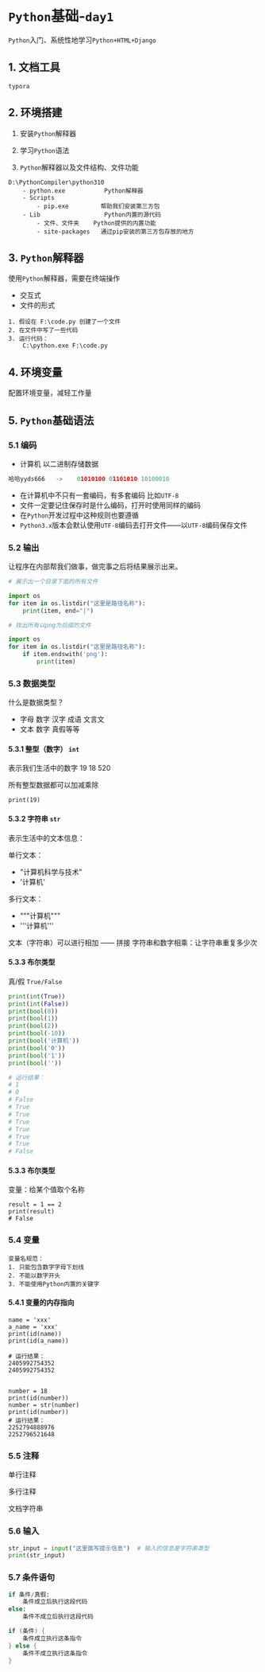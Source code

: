 # `Python`基础-`day1`

`Python`入门、系统性地学习`Python+HTML+Django`

## 1. 文档工具

`typora`

## 2. 环境搭建

1.   安装`Python`解释器

2.   学习`Python`语法
3.   `Python`解释器以及文件结构、文件功能

```
D:\PythonCompiler\python310
	- python.exe           Python解释器
	- Scripts              
		- pip.exe         帮助我们安装第三方包
	- Lib                  Python内置的源代码
		- 文件、文件夹    Python提供的内置功能
		- site-packages   通过pip安装的第三方包存放的地方
```

## 3. `Python`解释器

使用`Python`解释器，需要在终端操作

-   交互式
-   文件的形式

```
1. 假设在 F:\code.py 创建了一个文件
2. 在文件中写了一些代码
3. 运行代码：
	C:\python.exe F:\code.py
```

## 4. 环境变量

配置环境变量，减轻工作量

## 5. `Python`基础语法

### 5.1 编码

-   计算机 以二进制存储数据

```python
哈哈yyds666   ->    01010100 01101010 10100010
```

-   在计算机中不只有一套编码，有多套编码 比如`UTF-8`
-   文件一定要记住保存时是什么编码，打开时使用同样的编码
-   在`Python`开发过程中这种规则也要遵循
-   `Python3.x`版本会默认使用`UTF-8`编码去打开文件——以`UTF-8`编码保存文件

### 5.2 输出

让程序在内部帮我们做事，做完事之后将结果展示出来。

```python
# 展示出一个目录下面的所有文件

import os
for item in os.listdir("这里是路径名称"):
    print(item, end="|")

```

```python
# 找出所有以png为后缀的文件

import os
for item in os.listdir("这里是路径名称"):
    if item.endswith('png'):
        print(item)
```

### 5.3 数据类型

什么是数据类型？

-   字母 数字 汉字 成语 文言文
-   文本 数字 真假等等

#### 5.3.1 整型（数字） `int`

表示我们生活中的数字 19 18 520

所有整型数据都可以加减乘除

```
print(19)
```

#### 5.3.2 字符串 `str`

表示生活中的文本信息：

单行文本：
- "计算机科学与技术"
- '计算机'

多行文本：
- """计算机"""
- '''计算机'''

文本（字符串）可以进行相加 —— 拼接
字符串和数字相乘：让字符串重复多少次

#### 5.3.3 布尔类型

真/假
`True/False`

```python
print(int(True))
print(int(False))
print(bool(0))
print(bool(1))
print(bool(2))
print(bool(-10))
print(bool('计算机'))
print(bool('0'))
print(bool('1'))
print(bool(''))

# 运行结果：
# 1
# 0
# False
# True
# True
# True
# True
# True
# True
# False
```

#### 5.3.3 布尔类型

变量：给某个值取个名称

```
result = 1 == 2
print(result)
# False
```

### 5.4 变量

```
变量名规范：
1. 只能包含数字字母下划线
2. 不能以数字开头
3. 不能使用Python内置的关键字
```

#### 5.4.1 变量的内存指向

```
name = 'xxx'
a_name = 'xxx'
print(id(name))
print(id(a_name))

# 运行结果：
2405992754352
2405992754352


number = 18
print(id(number))
number = str(number)
print(id(number))
# 运行结果：
2252794888976
2252796521648
```

### 5.5 注释

单行注释

多行注释

文档字符串

### 5.6 输入

```python
str_input = input("这里面写提示信息")  # 输入的信息是字符串类型
print(str_input)
```

### 5.7 条件语句

```python
if 条件/真假:
    条件成立后执行这段代码
else:
    条件不成立后执行这段代码
```

```c
if (条件) {
	条件成立执行这条指令
} else {
	条件不成立执行这条指令
}
```



















































































